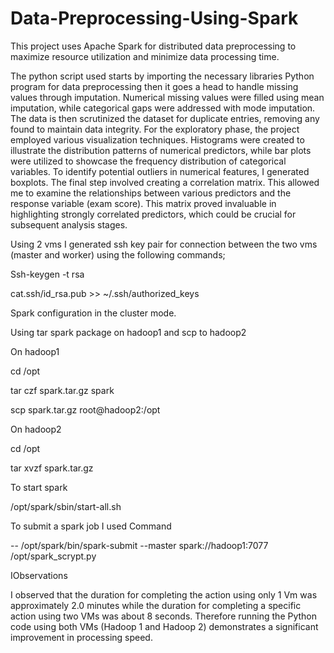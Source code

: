 # Data-Preprocessing-Using-Spark
This project uses Apache Spark for distributed data preprocessing to maximize resource utilization and minimize data processing time.

The python script used starts by importing the necessary libraries Python program for data preprocessing then it goes a head to handle missing values through imputation. Numerical missing values were filled using mean imputation, while categorical gaps were addressed with mode imputation. The data is then scrutinized the dataset for duplicate entries, removing any found to maintain data integrity. For the exploratory phase, the project employed various visualization techniques. Histograms were created to illustrate the distribution patterns of numerical predictors, while bar plots were utilized to showcase the frequency distribution of categorical variables. To identify potential outliers in numerical features, I generated boxplots.
The final step involved creating a correlation matrix. This allowed me to examine the relationships between various predictors and the response variable (exam score). This matrix proved invaluable in highlighting strongly correlated predictors, which could be crucial for subsequent analysis stages.

Using 2 vms I generated ssh key pair for connection between the two vms (master and worker) using the following commands;

Ssh-keygen -t rsa

cat.ssh/id_rsa.pub >> ~/.ssh/authorized_keys

Spark configuration in the cluster mode.

Using tar spark package on hadoop1 and scp to hadoop2

On hadoop1

cd /opt

tar czf spark.tar.gz spark

scp spark.tar.gz root@hadoop2:/opt

On hadoop2

cd /opt

tar xvzf spark.tar.gz

To start spark

/opt/spark/sbin/start-all.sh

To submit a spark job I used Command

-- /opt/spark/bin/spark-submit --master spark://hadoop1:7077 /opt/spark_scrypt.py

IObservations

I observed that the duration for completing the action using only 1 Vm was approximately 2.0 minutes while the duration for completing a specific action using two VMs was about 8 seconds. Therefore running the Python code using both VMs (Hadoop 1 and Hadoop 2) demonstrates a significant improvement in processing speed.
